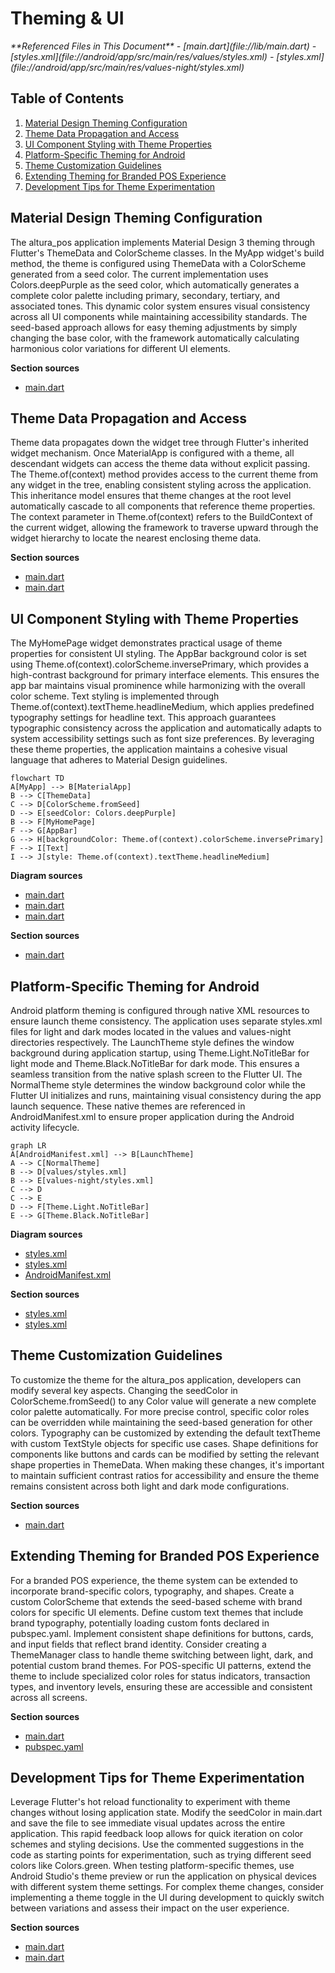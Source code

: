 # Theming & UI

<cite>
**Referenced Files in This Document**   
- [main.dart](file://lib/main.dart)
- [styles.xml](file://android/app/src/main/res/values/styles.xml)
- [styles.xml](file://android/app/src/main/res/values-night/styles.xml)
</cite>

## Table of Contents
1. [Material Design Theming Configuration](#material-design-theming-configuration)
2. [Theme Data Propagation and Access](#theme-data-propagation-and-access)
3. [UI Component Styling with Theme Properties](#ui-component-styling-with-theme-properties)
4. [Platform-Specific Theming for Android](#platform-specific-theming-for-android)
5. [Theme Customization Guidelines](#theme-customization-guidelines)
6. [Extending Theming for Branded POS Experience](#extending-theming-for-branded-pos-experience)
7. [Development Tips for Theme Experimentation](#development-tips-for-theme-experimentation)

## Material Design Theming Configuration

The altura_pos application implements Material Design 3 theming through Flutter's ThemeData and ColorScheme classes. In the MyApp widget's build method, the theme is configured using ThemeData with a ColorScheme generated from a seed color. The current implementation uses Colors.deepPurple as the seed color, which automatically generates a complete color palette including primary, secondary, tertiary, and associated tones. This dynamic color system ensures visual consistency across all UI components while maintaining accessibility standards. The seed-based approach allows for easy theming adjustments by simply changing the base color, with the framework automatically calculating harmonious color variations for different UI elements.

**Section sources**
- [main.dart](file://lib/main.dart#L14-L30)

## Theme Data Propagation and Access

Theme data propagates down the widget tree through Flutter's inherited widget mechanism. Once MaterialApp is configured with a theme, all descendant widgets can access the theme data without explicit passing. The Theme.of(context) method provides access to the current theme from any widget in the tree, enabling consistent styling across the application. This inheritance model ensures that theme changes at the root level automatically cascade to all components that reference theme properties. The context parameter in Theme.of(context) refers to the BuildContext of the current widget, allowing the framework to traverse upward through the widget hierarchy to locate the nearest enclosing theme data.

**Section sources**
- [main.dart](file://lib/main.dart#L82)
- [main.dart](file://lib/main.dart#L109)

## UI Component Styling with Theme Properties

The MyHomePage widget demonstrates practical usage of theme properties for consistent UI styling. The AppBar background color is set using Theme.of(context).colorScheme.inversePrimary, which provides a high-contrast background for primary interface elements. This ensures the app bar maintains visual prominence while harmonizing with the overall color scheme. Text styling is implemented through Theme.of(context).textTheme.headlineMedium, which applies predefined typography settings for headline text. This approach guarantees typographic consistency across the application and automatically adapts to system accessibility settings such as font size preferences. By leveraging these theme properties, the application maintains a cohesive visual language that adheres to Material Design guidelines.

```mermaid
flowchart TD
A[MyApp] --> B[MaterialApp]
B --> C[ThemeData]
C --> D[ColorScheme.fromSeed]
D --> E[seedColor: Colors.deepPurple]
B --> F[MyHomePage]
F --> G[AppBar]
G --> H[backgroundColor: Theme.of(context).colorScheme.inversePrimary]
F --> I[Text]
I --> J[style: Theme.of(context).textTheme.headlineMedium]
```

**Diagram sources**
- [main.dart](file://lib/main.dart#L14-L30)
- [main.dart](file://lib/main.dart#L82)
- [main.dart](file://lib/main.dart#L109)

**Section sources**
- [main.dart](file://lib/main.dart#L77-L121)

## Platform-Specific Theming for Android

Android platform theming is configured through native XML resources to ensure launch theme consistency. The application uses separate styles.xml files for light and dark modes located in the values and values-night directories respectively. The LaunchTheme style defines the window background during application startup, using Theme.Light.NoTitleBar for light mode and Theme.Black.NoTitleBar for dark mode. This ensures a seamless transition from the native splash screen to the Flutter UI. The NormalTheme style determines the window background color while the Flutter UI initializes and runs, maintaining visual consistency during the app launch sequence. These native themes are referenced in AndroidManifest.xml to ensure proper application during the Android activity lifecycle.

```mermaid
graph LR
A[AndroidManifest.xml] --> B[LaunchTheme]
A --> C[NormalTheme]
B --> D[values/styles.xml]
B --> E[values-night/styles.xml]
C --> D
C --> E
D --> F[Theme.Light.NoTitleBar]
E --> G[Theme.Black.NoTitleBar]
```

**Diagram sources**
- [styles.xml](file://android/app/src/main/res/values/styles.xml#L1-L17)
- [styles.xml](file://android/app/src/main/res/values-night/styles.xml#L1-L17)
- [AndroidManifest.xml](file://android/app/src/main/AndroidManifest.xml#L1-L26)

**Section sources**
- [styles.xml](file://android/app/src/main/res/values/styles.xml#L1-L17)
- [styles.xml](file://android/app/src/main/res/values-night/styles.xml#L1-L17)

## Theme Customization Guidelines

To customize the theme for the altura_pos application, developers can modify several key aspects. Changing the seedColor in ColorScheme.fromSeed() to any Color value will generate a new complete color palette automatically. For more precise control, specific color roles can be overridden while maintaining the seed-based generation for other colors. Typography can be customized by extending the default textTheme with custom TextStyle objects for specific use cases. Shape definitions for components like buttons and cards can be modified by setting the relevant shape properties in ThemeData. When making these changes, it's important to maintain sufficient contrast ratios for accessibility and ensure the theme remains consistent across both light and dark mode configurations.

**Section sources**
- [main.dart](file://lib/main.dart#L14-L30)

## Extending Theming for Branded POS Experience

For a branded POS experience, the theme system can be extended to incorporate brand-specific colors, typography, and shapes. Create a custom ColorScheme that extends the seed-based scheme with brand colors for specific UI elements. Define custom text themes that include brand typography, potentially loading custom fonts declared in pubspec.yaml. Implement consistent shape definitions for buttons, cards, and input fields that reflect brand identity. Consider creating a ThemeManager class to handle theme switching between light, dark, and potential custom brand themes. For POS-specific UI patterns, extend the theme to include specialized color roles for status indicators, transaction types, and inventory levels, ensuring these are accessible and consistent across all screens.

**Section sources**
- [main.dart](file://lib/main.dart#L14-L30)
- [pubspec.yaml](file://pubspec.yaml#L50-L88)

## Development Tips for Theme Experimentation

Leverage Flutter's hot reload functionality to experiment with theme changes without losing application state. Modify the seedColor in main.dart and save the file to see immediate visual updates across the entire application. This rapid feedback loop allows for quick iteration on color schemes and styling decisions. Use the commented suggestions in the code as starting points for experimentation, such as trying different seed colors like Colors.green. When testing platform-specific themes, use Android Studio's theme preview or run the application on physical devices with different system theme settings. For complex theme changes, consider implementing a theme toggle in the UI during development to quickly switch between variations and assess their impact on the user experience.

**Section sources**
- [main.dart](file://lib/main.dart#L19-L25)
- [main.dart](file://lib/main.dart#L80-L81)